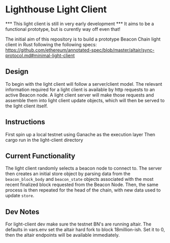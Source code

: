 # Lighthouse Light Client

*** This light client is still in very early development ***
It aims to be a functional prototype, but is curently way off even that!

The initial aim of this repository is to build a prototype Beacon Chain light client in Rust following the following specs: https://github.com/ethereum/annotated-spec/blob/master/altair/sync-protocol.md#minimal-light-client

## Design

To begin with the light client will follow a server/client model. The relevant information required for a light client is available by http requests to an active Beacon node. A light client server will make those requests and assemble them into light client update objects, which will then be served to the light client itself.

## Instructions

First spin up a local testnet using Ganache as the execution layer
Then cargo run in the light-client directory

## Current Functionality

The light client randomly selects a beacon node to connect to. The server then creates an initial store object by parsing data from the `beacon_block_body` and `beacon_state` objects associated with the most recent finalized block requested from the Beacon Node. Then, the same process is then repeated for the head of the chain, with new data used to update `store`.


## Dev Notes

For light-client dev make sure the testnet BN's are running altair. The defaults in vars.env set the altair hard fork to block 18million-ish. Set it to 0, then the altair endpoints will be available immediately.

